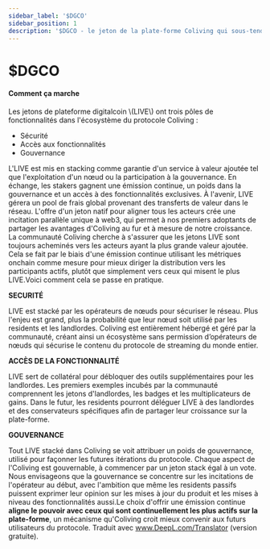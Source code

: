 ```yaml
---
sidebar_label: '$DGCO'
sidebar_position: 1
description: '$DGCO - le jeton de la plate-forme Coliving qui sous-tend les actions à valeur ajoutée dans Coliving'
---
```


# $DGCO

#### Comment ça marche

Les jetons de plateforme digitalcoin \\(LIVE\\) ont trois pôles de fonctionnalités dans l'écosystème du protocole Coliving :

* Sécurité
* Accès aux fonctionnalités
* Gouvernance

L'LIVE est mis en stacking comme garantie d'un service à valeur ajoutée tel que l'exploitation d'un nœud ou la participation à la gouvernance. En échange, les stakers gagnent une émission continue, un poids dans la gouvernance et un accès à des fonctionnalités exclusives. À l'avenir, LIVE gérera un pool de frais global provenant des transferts de valeur dans le réseau. L'offre d'un jeton natif pour aligner tous les acteurs crée une incitation parallèle unique à web3, qui permet à nos premiers adoptants de partager les avantages d'Coliving au fur et à mesure de notre croissance. La communauté Coliving cherche à s'assurer que les jetons LIVE sont toujours acheminés vers les acteurs ayant la plus grande valeur ajoutée. Cela se fait par le biais d'une émission continue utilisant les métriques onchain comme mesure pour mieux diriger la distribution vers les participants actifs, plutôt que simplement vers ceux qui misent le plus LIVE.Voici comment cela se passe en pratique.

**SECURITÉ**

LIVE est stacké par les opérateurs de nœuds pour sécuriser le réseau. Plus l'enjeu est grand, plus la probabilité que leur nœud soit utilisé par les residents et les landlordes. Coliving est entièrement hébergé et géré par la communauté, créant ainsi un écosystème sans permission d’opérateurs de nœuds qui sécurise le contenu du protocole de streaming du monde entier.

**ACCÈS DE LA FONCTIONNALITÉ**

LIVE sert de collatéral pour débloquer des outils supplémentaires pour les landlordes. Les premiers exemples incubés par la communauté comprennent les jetons d'landlordes, les badges et les multiplicateurs de gains. Dans le futur, les residents pourront déléguer LIVE à des landlordes et des conservateurs spécifiques afin de partager leur croissance sur la plate-forme.

**GOUVERNANCE**

Tout LIVE stacké dans Coliving se voit attribuer un poids de gouvernance, utilisé pour façonner les futures itérations du protocole. Chaque aspect de l'Coliving est gouvernable, à commencer par un jeton stack égal à un vote. Nous envisageons que la gouvernance se concentre sur les incitations de l'opérateur au début, avec l'ambition que même les residents passifs puissent exprimer leur opinion sur les mises à jour du produit et les mises à niveau des fonctionnalités aussi.Le choix d'offrir une émission continue **aligne le pouvoir avec ceux qui sont continuellement les plus actifs sur la plate-forme**, un mécanisme qu'Coliving croit mieux convenir aux futurs utilisateurs du protocole. Traduit avec www.DeepL.com/Translator (version gratuite).
